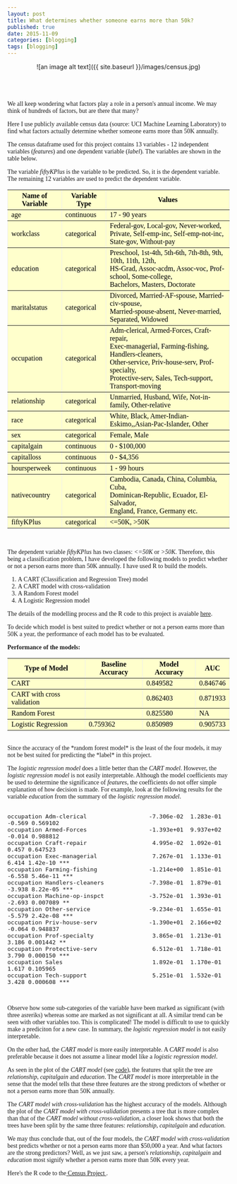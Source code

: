 ```yaml
---
layout: post
title: What determines whether someone earns more than 50k?
published: true
date: 2015-11-09
categories: [blogging]
tags: [blogging]
---
```

<center>![an image alt text]({{ site.baseurl }}/images/census.jpg)</center>

<br>
<br>
<div class="fb-like" data-send="true" data-width="450" data-show-faces="true"></div>
<br>
<br>
<font face="georgia">
We all keep wondering what factors play a role in a person's annual income. We may think of hundreds of factors, but are there that many?

Here I use publicly available census data (source: UCI Machine Learning Laboratory) to find what factors actually determine whether someone earns more than 50K annually.

The census dataframe used for this project contains 13 variables - 12 independent variables (<i>features</i>) and one dependent variable (<i>label</i>).  The variables are shown in the table below.

The variable <i>fiftyKPlus</i> is the variable to be predicted. So, it is the dependent variable. The remaining 12 variables are used to predict the dependent variable.

<table border="1" style="background-color:#FFFFCC;border-collapse:collapse;border:1px;color:#000000;width:100%" cellpadding="5" cellspacing="3">
	<tr>
		<th>Name of Variable</th>
		<th>Variable Type</th>
		<th>Values</th>
	</tr>
	<tr>
		<td>age</td>
		<td>continuous</td>
		<td>17 - 90 years</td>
	</tr>
	<tr>
		<td>workclass</td>
		<td>categorical</td>
		<td>Federal-gov, Local-gov, Never-worked, <br>Private, Self-emp-inc, Self-emp-not-inc, <br>State-gov, Without-pay 
    </td>
	</tr>
	<tr>
		<td>education</td>
		<td>categorical</td>
		<td>Preschool, 1st-4th, 5th-6th, 7th-8th, 9th, 10th, 11th, 12th, <br>HS-Grad, Assoc-acdm, Assoc-voc, Prof-school, Some-college,           <br>Bachelors, Masters, Doctorate
		</td>
	</tr>
	<tr>
		<td>maritalstatus</td>
		<td>categorical</td>
		<td>Divorced, Married-AF-spouse, Married-civ-spouse, <br>Married-spouse-absent, Never-married, <br>Separated, Widowed
</td>
	</tr>
	<tr>
		<td>occupation</td>
		<td>categorical</td>
		<td> Adm-clerical, Armed-Forces, Craft-repair, <br>Exec-managerial, Farming-fishing, Handlers-cleaners, <br>  Other-service, Priv-house-serv, Prof-specialty, <br>Protective-serv, Sales, Tech-support, Transport-moving
		</td>
	</tr>
	<tr>
		<td>relationship</td>
		<td>categorical</td>
		<td>Unmarried, Husband, Wife, Not-in-family, Other-relative</td>
	</tr>
	<tr>
		<td>race</td>
		<td>categorical</td>
		<td>White, Black, Amer-Indian-Eskimo,,Asian-Pac-Islander, Other
		</td>
	</tr>
	<tr>
		<td>sex</td>
		<td>categorical</td>
		<td>Female, Male</td>
	</tr>
	<tr>
		<td>capitalgain</td>
		<td>continuous</td>
		<td>0 - $100,000</td>
	</tr>
	<tr>
		<td>capitalloss</td>
		<td>continuous</td>
		<td>0 - $4,356</td>
	</tr>
	<tr>
		<td>hoursperweek</td>
		<td>continuous</td>
		<td>1 - 99 hours</td>
	</tr>
	<tr>
		<td>nativecountry</td>
		<td>categorical</td>
		<td>Cambodia, Canada, China, Columbia, Cuba, <br>Dominican-Republic, Ecuador, El-Salvador, <br>England, France, Germany etc.
</td>
	</tr>
	<tr>
		<td>fiftyKPlus</td>
		<td>categorical</td>
		<td><=50K, >50K</td>
	</tr>
</table>
<br>

The dependent variable <i>fiftyKPlus</i> has two classes: *<=50K*  or  *>50K*. Therefore, this being a classification problem, I have developed the following models to predict whether or not a person earns more than 50K annually. I have used R to build the models.

   1. A CART (Classification and Regression Tree) model
   2. A CART model with cross-validation
   3. A Random Forest model
   4. A Logistic Regression model
   

The details of the modelling process and the R code to this project is avaiable <a href = "http://sachinshrestha.github.io/census.html"> here</a>.

To decide which model is best suited to predict whether or not a person earns more than 50K a year, the performance of each model has to be evaluated.


<b>Performance of the models:</b>
<table border="1" style="background-color:#FFFFCC;border-collapse:collapse;border:1px;color:#000000;width:100%" cellpadding="5" cellspacing="3">
	<tr>
		<th>Type of Model</th>
		<th>Baseline Accuracy</th>
		<th>Model Accuracy</th>
		<th>AUC</th>
	</tr>
	<tr>
		<td>CART</td>
		<td></td>
		<td>0.849582</td>
		<td>0.846746</td>
	</tr>
	<tr>
		<td>CART with cross validation</td>
		<td></td>
		<td>0.862403</td>
		<td>0.871933</td>
    </td>
	</tr>
	<tr>
		<td>Random Forest</td>
		<td></td>
		<td>0.825580</td>
		<td>NA</td>
	</tr>
	<tr>
		<td>Logistic Regression</td>
		<td>0.759362</td>
		<td>0.850989</td>
		<td>0.905733</td>
	</tr>
</table>

<br>
Since the accuracy of the *random forest model* is the least of the four models, it may not be best suited for predicting the *label* in this project.

The *logistic regression model* does a little better than the *CART model*. However, the *logistic regression model* is not easily interpretable. Although the model coefficients may be used to determine the significance of *features*, the coefficients do not offer simple explanation of how decision is made. For example, look at the following results for the variable *education* from the summary of the *logistic regression model*.
<section>
<pre><code><font size="2">
occupation Adm-clerical                  -7.306e-02  1.283e-01  -0.569 0.569102
occupation Armed-Forces                  -1.393e+01  9.937e+02  -0.014 0.988812
occupation Craft-repair                   4.995e-02  1.092e-01   0.457 0.647523
occupation Exec-managerial                7.267e-01  1.133e-01   6.414 1.42e-10 ***
occupation Farming-fishing               -1.214e+00  1.851e-01  -6.558 5.46e-11 ***
occupation Handlers-cleaners             -7.398e-01  1.879e-01  -3.938 8.22e-05 ***
occupation Machine-op-inspct             -3.752e-01  1.393e-01  -2.693 0.007089 **
occupation Other-service                 -9.234e-01  1.655e-01  -5.579 2.42e-08 ***
occupation Priv-house-serv               -1.390e+01  2.166e+02  -0.064 0.948837
occupation Prof-specialty                 3.865e-01  1.213e-01   3.186 0.001442 **
occupation Protective-serv                6.512e-01  1.718e-01   3.790 0.000150 ***
occupation Sales                          1.892e-01  1.170e-01   1.617 0.105965
occupation Tech-support                   5.251e-01  1.532e-01   3.428 0.000608 ***
</font></code></pre>
</section>
<br>

Observe how some sub-categories of the variable have been marked as significant (with three asreriks) whereas some are marked as not significant at all. A similar trend can be seen with other variables too. This is complicated! The model is difficult to use to quickly make a prediciton for a new case. In summary, the *logistic regression model* is not easily interpretable.

On the other had, the *CART model* is more easily interpretable. A *CART model* is also preferable because it does not assume a linear model like a *logistic regression model*.

As seen in the plot of the *CART model* (see <a href = "http://sachinshrestha.github.io/census.html"> code</a>), the features that split the tree are *relationship*, *capitalgain* and *education*. The *CART model* is more interpretable in the sense that the model tells that these three features are the strong predictors of whether or not a person earns more than 50K annually.

The *CART model with cross-validation* has the highest accuracy of the models. Although the plot of the *CART model with cross-validation* presents a tree that is more complex than that of the *CART model without cross-validation*, a closer look shows that both the trees have been split by the same three features: *relationship*, *capitalgain* and *education*.

We may thus conclude that, out of the four models, the *CART model with cross-validation* best predicts whether or not a person earns more than $50,000 a year. And what factors are the strong predictors? Well, as we just saw, a person's *relationship*, *capitalgain* and *education* most signify whether a person earns more than 50K every year.

Here's the R code to the<a href = "http://sachinshrestha.github.io/census.html"> Census Project </a>.
</font>

<div id="fb-root"></div>
<script>(function(d, s, id) {
  var js, fjs = d.getElementsByTagName(s)[0];
  if (d.getElementById(id)) return;
  js = d.createElement(s); js.id = id;
  js.src = "//connect.facebook.net/en_US/all.js#xfbml=1";
  fjs.parentNode.insertBefore(js, fjs);
}(document, 'script', 'facebook-jssdk'));</script>


